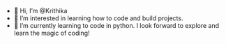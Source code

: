 - 👋 Hi, I’m @Krithika
- 👀 I’m interested in learning how to code and build projects.
- 🌱 I’m currently learning to code in python. I look forward to explore and learn the magic of coding!
  

<!---
KrithikaKoppathadka/KrithikaKoppathadka is a ✨ special ✨ repository because its `README.md` (this file) appears on your GitHub profile.
You can click the Preview link to take a look at your changes.
--->
